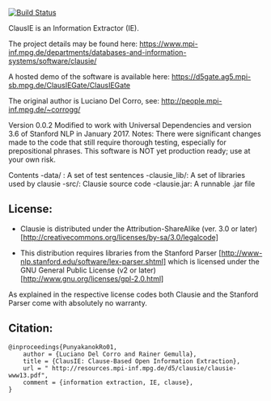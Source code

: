 [![Build Status](https://travis-ci.org/jeffrschneider/clausie.svg?branch=master)](https://travis-ci.org/jeffrschneider/clausie)

ClausIE is an Information Extractor (IE). 


The project details may be found here:
https://www.mpi-inf.mpg.de/departments/databases-and-information-systems/software/clausie/

A hosted demo of the software is available here:
https://d5gate.ag5.mpi-sb.mpg.de/ClausIEGate/ClausIEGate

The original author is Luciano Del Corro, see: 
http://people.mpi-inf.mpg.de/~corrogg/

Version 0.0.2
Modified to work with Universal Dependencies and version 3.6 of Stanford NLP in January 2017. 
Notes: There were significant changes made to the code that still require thorough testing, especially
for prepositional phrases. This software is NOT yet production ready; use at your own risk. 

Contents
-data/ : A set of test sentences
-clausie_lib/: A set of libraries used by clausie
-src/: Clausie source code
-clausie.jar: A runnable .jar file

## License:

* Clausie is distributed under the Attribution-ShareAlike (ver. 3.0 or later) [http://creativecommons.org/licenses/by-sa/3.0/legalcode]

* This distribution requires libraries from the Stanford Parser [http://www-nlp.stanford.edu/software/lex-parser.shtml] which is licensed under the GNU General Public License (v2 or later) [http://www.gnu.org/licenses/gpl-2.0.html]

As explained in the respective license codes both Clausie and the Stanford Parser come with absolutely no warranty.

## Citation: 

```
@inproceedings{PunyakanokRo01,
    author = {Luciano Del Corro and Rainer Gemulla},
    title = {ClausIE: Clause-Based Open Information Extraction},
    url = " http://resources.mpi-inf.mpg.de/d5/clausie/clausie-www13.pdf",
    comment = {information extraction, IE, clause},
}
```
